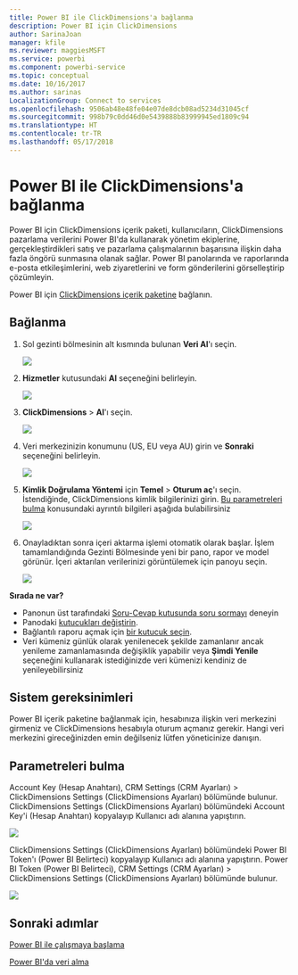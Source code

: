 ```yaml
---
title: Power BI ile ClickDimensions'a bağlanma
description: Power BI için ClickDimensions
author: SarinaJoan
manager: kfile
ms.reviewer: maggiesMSFT
ms.service: powerbi
ms.component: powerbi-service
ms.topic: conceptual
ms.date: 10/16/2017
ms.author: sarinas
LocalizationGroup: Connect to services
ms.openlocfilehash: 9506ab48e48fe04e07de8dcb08ad5234d31045cf
ms.sourcegitcommit: 998b79c0dd46d0e5439888b83999945ed1809c94
ms.translationtype: HT
ms.contentlocale: tr-TR
ms.lasthandoff: 05/17/2018
---
```

# <a name="connect-to-clickdimensions-with-power-bi"></a>Power BI ile ClickDimensions'a bağlanma
Power BI için ClickDimensions içerik paketi, kullanıcıların, ClickDimensions pazarlama verilerini Power BI'da kullanarak yönetim ekiplerine, gerçekleştirdikleri satış ve pazarlama çalışmalarının başarısına ilişkin daha fazla öngörü sunmasına olanak sağlar. Power BI panolarında ve raporlarında e-posta etkileşimlerini, web ziyaretlerini ve form gönderilerini görselleştirip çözümleyin.

Power BI için [ClickDimensions içerik paketine](https://app.powerbi.com/getdata/services/click-dimensions) bağlanın.

## <a name="how-to-connect"></a>Bağlanma
1. Sol gezinti bölmesinin alt kısmında bulunan **Veri Al**'ı seçin.
   
   ![](media/service-connect-to-clickdimensions/getdata.png)
2. **Hizmetler** kutusundaki **Al** seçeneğini belirleyin.
   
   ![](media/service-connect-to-clickdimensions/services.png)
3. **ClickDimensions** \>  **Al**'ı seçin.
   
   ![](media/service-connect-to-clickdimensions/clickdimensions.png)
4. Veri merkezinizin konumunu (US, EU veya AU) girin ve **Sonraki** seçeneğini belirleyin.
   
   ![](media/service-connect-to-clickdimensions/params.png)
5. **Kimlik Doğrulama Yöntemi**  için **Temel** \> **Oturum aç**'ı seçin. İstendiğinde, ClickDimensions kimlik bilgilerinizi girin. [Bu parametreleri bulma](#FindingParams) konusundaki ayrıntılı bilgileri aşağıda bulabilirsiniz
   
    ![](media/service-connect-to-clickdimensions/creds.png)
6. Onayladıktan sonra içeri aktarma işlemi otomatik olarak başlar. İşlem tamamlandığında Gezinti Bölmesinde yeni bir pano, rapor ve model görünür. İçeri aktarılan verilerinizi görüntülemek için panoyu seçin.
   
     ![](media/service-connect-to-clickdimensions/dashboard.png)

**Sırada ne var?**

* Panonun üst tarafındaki [Soru-Cevap kutusunda soru sormayı](power-bi-q-and-a.md) deneyin
* Panodaki [kutucukları değiştirin](service-dashboard-edit-tile.md).
* Bağlantılı raporu açmak için [bir kutucuk seçin](service-dashboard-tiles.md).
* Veri kümeniz günlük olarak yenilenecek şekilde zamanlanır ancak yenileme zamanlamasında değişiklik yapabilir veya **Şimdi Yenile** seçeneğini kullanarak istediğinizde veri kümenizi kendiniz de yenileyebilirsiniz

## <a name="system-requirements"></a>Sistem gereksinimleri
Power BI içerik paketine bağlanmak için, hesabınıza ilişkin veri merkezini girmeniz ve ClickDimensions hesabıyla oturum açmanız gerekir. Hangi veri merkezini gireceğinizden emin değilseniz lütfen yöneticinize danışın.

<a name="FindingParams"></a>

## <a name="finding-parameters"></a>Parametreleri bulma
Account Key (Hesap Anahtarı), CRM Settings (CRM Ayarları) \> ClickDimensions Settings (ClickDimensions Ayarları) bölümünde bulunur. ClickDimensions Settings (ClickDimensions Ayarları) bölümündeki Account Key'i (Hesap Anahtarı) kopyalayıp Kullanıcı adı alanına yapıştırın.  

![](media/service-connect-to-clickdimensions/crm.png)  

ClickDimensions Settings (ClickDimensions Ayarları) bölümündeki Power BI Token'ı (Power BI Belirteci) kopyalayıp Kullanıcı adı alanına yapıştırın. Power BI Token (Power BI Belirteci), CRM Settings (CRM Ayarları) \> ClickDimensions Settings (ClickDimensions Ayarları) bölümünde bulunur.  

![](media/service-connect-to-clickdimensions/crm2.png)  

## <a name="next-steps"></a>Sonraki adımlar
[Power BI ile çalışmaya başlama](service-get-started.md)

[Power BI'da veri alma](service-get-data.md)

